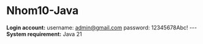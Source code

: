 # Nhom10-Java
**Login account:**  username: admin@gmail.com  password: 12345678Abc!  --- **System requirement:** Java 21
